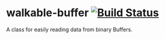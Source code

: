 # walkable-buffer [![Build Status](https://travis-ci.org/oBusk/walkable-buffer.svg?branch=master)](https://travis-ci.org/oBusk/walkable-buffer)

A class for easily reading data from binary Buffers.
